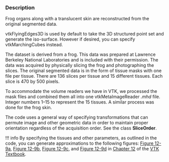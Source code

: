 ### Description

Frog organs along with a translucent skin are reconstructed from the original segmented data.

vtkFlyingEdges3D is used by default to take the 3D structured point set and generate the iso-surface. However if desired, you can specify vtkMarchingCubes instead.

The dataset is derived from a frog. This data was prepared at Lawrence Berkeley National Laboratories and is included with their permission. The data was acquired by physically slicing the frog and photographing the slices. The original segmented data is in the form of tissue masks with one file per tissue. There are 136 slices per tissue and 15 different tissues. Each slice is 470 by 500 pixels.

To accommodate the volume readers we have in VTK, we processed the mask files and combined them all into one vtkMetaImageReader *.mhd* file. Integer numbers 1–15 to represent the 15 tissues. A similar process was done for the frog skin.

The code uses a general way of specifying transformations that can permute image and other geometric data in order to maintain proper orientation regardless of the acquisition order. See the class **SliceOrder**.

!!! info
    By specifying the tissues and other parameters, as outlined in the code, you can generate approximations to the following figures: [Figure 12-9a](../../../VTKBook/12Chapter12/#Figure%2012-9a), [Figure 12-9b](../../../VTKBook/12Chapter12/#Figure%2012-9b), [Figure 12-9c](../../../VTKBook/12Chapter12/#Figure%2012-9c), and [Figure 12-9d](../../../VTKBook/12Chapter12/#Figure%2012-9d) in [Chapter 12](../../../VTKBook/12Chapter12) of the [VTK Textbook](../../../VTKBook/01Chapter1).
